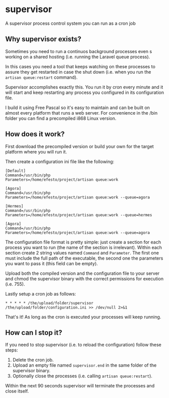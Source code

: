 # supervisor
A supervisor process control system you can run as a cron job

## Why supervisor exists?
Sometimes you need to run a continuos background processes even s working on a shared hosting (i.e. running the Laravel queue process).

In this cases you need a tool that keeps watching on these processes to assure they get restarted in case the shut down (i.e. when you run the  `artisan queue:restart` command).

Supervisor accomplishes exactly this. You run it by cron every minute and it will start and keep restarting any process you configured in its configuration file.

I build it using Free Pascal so it's easy to maintain and can be built on almost every platform that runs a web server. For convenience in the /bin folder you can find a precompiled i868 Linux version.

## How does it work?
First download the precompiled version or build your own for the target platform where you will run it.

Then create a configuration ini file like the following:

```
[Default]
Command=/usr/bin/php
Parameters=/home/efesto/project/artisan queue:work

[Agora]
Command=/usr/bin/php
Parameters=/home/efesto/project/artisan queue:work --queue=agora

[Hermes]
Command=/usr/bin/php
Parameters=/home/efesto/project/artisan queue:work --queue=hermes

[Agora]
Command=/usr/bin/php
Parameters=/home/efesto/project/artisan queue:work --queue=agora
```

The configuration file format is pretty simple: just create a section for each process you want to run (the name of the section is irrelevant). Within each section create 2 string values named `Command` and `Parameter`. The first one must include the full path of the executable, the second one the parameters you want to pass it (this field can be empty).

Upload both the compiled version and the configuration file to your server and chmod the supervisor binary with the correct permissions for execution (i.e. 755).

Lastly setup a cron job as follows:

```
* * * * * /the/upload/folder/supervisor /the/upload/folder/configuration.ini >> /dev/null 2>&1
```

That's it! As long as the cron is executed your processes will keep running.

## How can I stop it?
If you need to stop supervisor (i.e. to reload the configuration) follow these steps:

1. Delete the cron job.
2. Upload an empty file named `supervisor.end` in the same folder of the supervisor binary.
3. Optionally close the processes (i.e. calling `artisan queue:restart`).

Within the next 90 seconds supervisor will terminate the processes and close itself.
